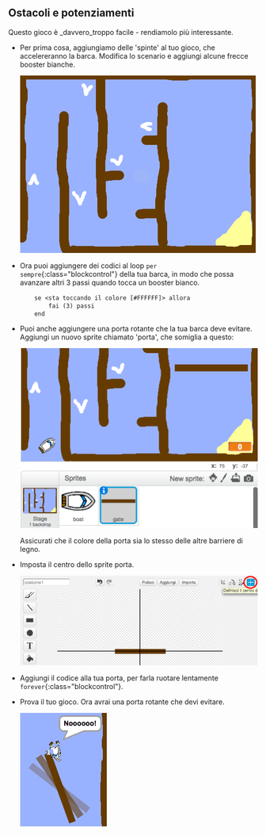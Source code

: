 ## Ostacoli e potenziamenti

Questo gioco è _davvero_troppo facile - rendiamolo più interessante.

+ Per prima cosa, aggiungiamo delle 'spinte' al tuo gioco, che accelereranno la barca. Modifica lo scenario e aggiungi alcune frecce booster bianche.

	![screenshot](images/boat-boost.png)

+ Ora puoi aggiungere dei codici al loop `per sempre`{:class="blockcontrol"} della tua barca, in modo che possa avanzare altri 3 passi quando tocca un booster bianco.

	```blocks
		se <sta toccando il colore [#FFFFFF]> allora
  			fai (3) passi
		end
	```

+ Puoi anche aggiungere una porta rotante che la tua barca deve evitare. Aggiungi un nuovo sprite chiamato 'porta', che somiglia a questo:

	![screenshot](images/boat-gate.png)

	Assicurati che il colore della porta sia lo stesso delle altre barriere di legno.

+ Imposta il centro dello sprite porta.

	![screenshot](images/boat-center.png)

+ Aggiungi il codice alla tua porta, per farla ruotare lentamente `forever`{:class="blockcontrol"}.

+ Prova il tuo gioco. Ora avrai una porta rotante che devi evitare.

	![screenshot](images/boat-gate-test.png)
